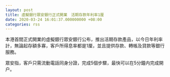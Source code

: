 ```yaml
---
layout: post
title: 虛擬銀行眾安銀行正式開業　活期存款年利率1厘
date: 2020-03-24 16:01:37.000000000 +08:00
categories: rss
---
```


本港首間正式開業的虛擬銀行眾安銀行公布，推出活期存款產品，以今日年利率計，無論起存額多寡，客戶所得息率都是1厘，並且提供存款、轉帳及貸款等銀行服務。

眾安指，客戶只需流動電話同身分證，完成5個步驟，最快可以在5分鐘内完成開户。
